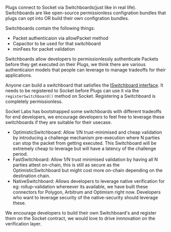 Plugs connect to Socket via Switchboards(just like in real life). Switchboards are like open-source permissionless configration bundles that plugs can opt into OR build their own configration bundles.

Switchboards contain the following things:
- Packet authenticaion via allowPacket method
- Capacitor to be used for that switchboard
- minFees for packet validation

Switchboards allow developers to permissionlessly authenticate Packets before they get executed on their Plugs, we think there are various authenticaion models that people can leverage to manage tradeoffs for their applications. 

Anyone can build a switchboard that satisfies the [ISwitchboard interface](../../Build/Interfaces/ISwitchboard.md). It needs to be registered to Socket before Plugs can use it via the `registerSwitchboard()` method on Socket. Registering a Switchboard is completely permissionless. 

Socket Labs has bootstrapped some switchboards with different tradeoffs for end developers, we encourage developers to feel free to leverage these switchboards if they are suitable for their usecase.
- OptimisticSwitchboard: Allow 1/N trust-minimised and cheap validation by introducing a challenge mechanism pre-execution where N parties can stop the packet from getting executed. This Switchboard will be extremely cheap to leverage but will have a latency of the challenge period. 
- FastSwitchboard: Allow 1/N trust minimised validation by having all N parties attest on-chain, this is still as secure as the OptimisticSwitchboard but might cost more on-chain depending on the destination chain.
- NativeSwitchboard: Allows developers to leverage native verification for eg: rollup-validation whereever its available, we have built these connectors for Polygon, Arbitrum and Optimism right now. Developers who want to leverage security of the native-security should leverage these.

We encourage developers to build their own Switchboard's and register them on the Socket contract, we would love to drive innnovation on the verification layer. 